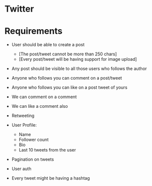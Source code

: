 # Twitter

# Requirements

- User should be able to create a post
    - [The post/tweet cannot be more than 250 chars]
    - [Every post/tweet will be having support for image upload]

- Any post should be visible to all those users who follows the author
- Anyone who follows you can comment on a post/tweet
- Anyone who follows you can like on a post tweet of yours
- We can comment on a comment
- We can like a comment also
- Retweeting 

- User Profile:
    - Name 
    - Follower count
    - Bio
    - Last 10 tweets from the user

- Pagination on tweets
- User auth
 
 - Every tweet might be having a hashtag
  
